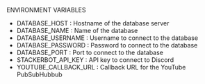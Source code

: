 ENVIRONMENT VARIABLES

- DATABASE_HOST        : Hostname of the database server
- DATABASE_NAME        : Name of the database
- DATABASE_USERNAME    : Username to connect to the database
- DATABASE_PASSWORD    : Password to connect to the database
- DATABASE_PORT        : Port to connect to the database
- STACKERBOT_API_KEY   : API key to connect to Discord
- YOUTUBE_CALLBACK_URL : Callback URL for the YouTube PubSubHubbub
